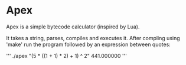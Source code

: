 Apex 
===

Apex is a simple bytecode calculator (inspired by Lua). 

It takes a string, parses, compiles and executes it.
After compling using 'make' run the program followed by an expression between quotes:

'''
 ./apex "(5 * ((1 + 1) * 2) + 1) ^ 2"
 441.000000
'''

